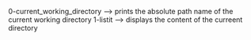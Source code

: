 0-current_working_directory --> prints the absolute path name of the current working directory
1-listit --> displays the content of the curreent directory
